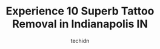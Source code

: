 ---
layout: ampstory
image: https://i0.wp.com/www.depkes.org/wp-content/uploads/2023/06/tattoo-removal-0-in-indianapolis-in-1685776759.jpeg?resize=640,853
author: techidn
featured: false
description: Discover the impressive array of Tattoo Removal options in Indianapolis IN, where you can find 10 of the largest Tattoo Removal establishments in the area. From renowned classics to hidden g
title: Experience 10 Superb Tattoo Removal in Indianapolis IN
cover:
   title: Experience 10 Superb Tattoo Removal in Indianapolis IN
   subtitle: Rickpate
   background: https://www.depkes.org/wp-content/uploads/2023/06/tattoo-removal-0-in-indianapolis-in-1685776759.jpeg

pages: 
 - layout: thirds
   top: <h1>#1 Inkfam Tattoo Gallery</h1>
   bottom: "<p>First of all Id like to thank Shadow for the unforgettable experience of getting my first tattoo. 2 years ago I decided I wanted a henna inspired piece and a friend of</p>"
   background: https://www.depkes.org/wp-content/uploads/2023/06/tattoo-removal-1-in-indianapolis-in-1685776759.jpeg
   backgroundblur: true
 - layout: thirds
   top: <h1>#2 Steel Rod Tattoo</h1>
   bottom: "<p>I initially hot my nose pierced here gour months ago. I went to change the jewelry Saturday and it closed on the inside due to my own fault. I came in today to get a cove</p>"
   background: https://www.depkes.org/wp-content/uploads/2023/06/tattoo-removal-2-in-indianapolis-in-1685776759.jpeg
   cta:
      link: https://www.depkes.org/blog/experience-10-superb-tattoo-removal-in-indianapolis-in/
      text: Experience 10 Superb Tattoo Removal in Indianapolis IN
 - layout: thirds
   top: <h1>#3 Indy Laser</h1>
   bottom: "<p>172 W Carmel Dr, Carmel, IN 46032, United States</p>"
   background: https://www.depkes.org/wp-content/uploads/2023/06/tattoo-removal-3-in-indianapolis-in-1685776760.jpeg
   cta:
      link: https://www.depkes.org/blog/experience-10-superb-tattoo-removal-in-indianapolis-in/
      text: Experience 10 Superb Tattoo Removal in Indianapolis IN
 - layout: thirds
   top: <h1>#4 Midwest Tattoo Company</h1>
   bottom: "<p>5605 N Keystone Ave, Indianapolis, IN 46220, United States</p>"
   background: https://images.unsplash.com/photo-1533735380053-eb8d0759b24a?ixlib=rb-4.0.3&ixid=MnwxMjA3fDB8MHxwaG90by1wYWdlfHx8fGVufDB8fHx8&auto=format&fit=crop&w=640&h=853&q=80
   cta:
      link: https://www.depkes.org/blog/experience-10-superb-tattoo-removal-in-indianapolis-in/
      text: Experience 10 Superb Tattoo Removal in Indianapolis IN
 - layout: thirds
   top: <h1>#5 Skin Renew Day Spa & Laser Center</h1>
   bottom: "<p>5220 E Southport Rd, Indianapolis, IN 46237, United States</p>"
   background: https://images.unsplash.com/photo-1524169358666-79f22534bc6e?ixlib=rb-4.0.3&ixid=MnwxMjA3fDB8MHxwaG90by1wYWdlfHx8fGVufDB8fHx8&auto=format&fit=crop&w=640&h=853&q=80
   cta:
      link: https://www.depkes.org/blog/experience-10-superb-tattoo-removal-in-indianapolis-in/
      text: Experience 10 Superb Tattoo Removal in Indianapolis IN
 - layout: thirds
   top: <h1>#6 Indianapolis Microblading, LLC</h1>
   bottom: "<p>5703 S East St suite H, Indianapolis, IN 46227, United States</p>"
   background: https://images.unsplash.com/photo-1608501821300-4f99e58bba77?ixlib=rb-4.0.3&ixid=MnwxMjA3fDB8MHxwaG90by1wYWdlfHx8fGVufDB8fHx8&auto=format&fit=crop&w=640&h=853&q=80
   cta:
      link: https://www.depkes.org/blog/experience-10-superb-tattoo-removal-in-indianapolis-in/
      text: Experience 10 Superb Tattoo Removal in Indianapolis IN
 - layout: thirds
   top: <h1>#7 Pure Image Laser and Spa</h1>
   bottom: "<p>8350 S Emerson Ave Suite 120, Indianapolis, IN 46237, United States</p>"
   background: https://images.unsplash.com/photo-1540457036297-448b6b99e91c?ixlib=rb-4.0.3&ixid=MnwxMjA3fDB8MHxwaG90by1wYWdlfHx8fGVufDB8fHx8&auto=format&fit=crop&w=640&h=853&q=80
   cta:
      link: https://www.depkes.org/blog/experience-10-superb-tattoo-removal-in-indianapolis-in/
      text: Experience 10 Superb Tattoo Removal in Indianapolis IN
 - layout: thirds
   middle: Continue reading...
   background: https://plus.unsplash.com/premium_photo-1664640458616-3c74f8cb4589?ixlib=rb-4.0.3&ixid=MnwxMjA3fDB8MHxwaG90by1wYWdlfHx8fGVufDB8fHx8&auto=format&fit=crop&w=640&h=853&q=80
   cta:
      link: https://www.depkes.org/blog/experience-10-superb-tattoo-removal-in-indianapolis-in/
      text: Experience 10 Superb Tattoo Removal in Indianapolis IN
      
---